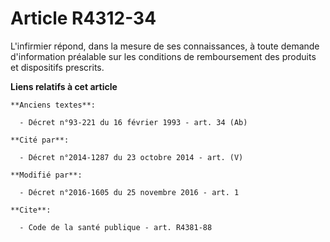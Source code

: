 # Article R4312-34

L'infirmier répond, dans la mesure de ses connaissances, à toute demande  d'information préalable sur les conditions de
remboursement des  produits et dispositifs prescrits.

**Liens relatifs à cet article**

	**Anciens textes**:

	  - Décret n°93-221 du 16 février 1993 - art. 34 (Ab)

	**Cité par**:

	  - Décret n°2014-1287 du 23 octobre 2014 - art. (V)

	**Modifié par**:

	  - Décret n°2016-1605 du 25 novembre 2016 - art. 1

	**Cite**:

	  - Code de la santé publique - art. R4381-88
